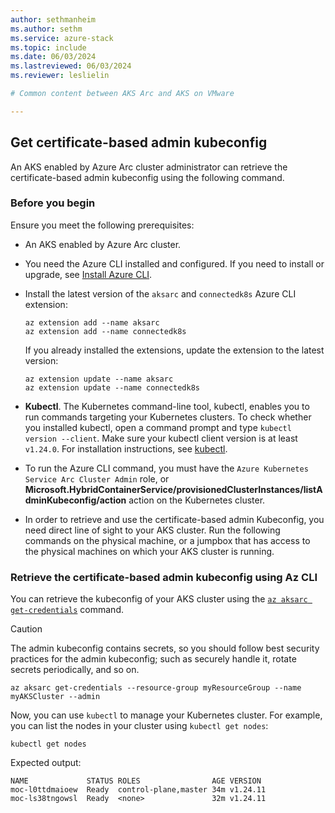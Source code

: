 ```yaml
---
author: sethmanheim
ms.author: sethm
ms.service: azure-stack
ms.topic: include
ms.date: 06/03/2024
ms.lastreviewed: 06/03/2024
ms.reviewer: leslielin

# Common content between AKS Arc and AKS on VMware

---
```


## Get certificate-based admin kubeconfig

An AKS enabled by Azure Arc cluster administrator can retrieve the certificate-based admin kubeconfig using the following command.

### Before you begin

Ensure you meet the following prerequisites:

- An AKS enabled by Azure Arc cluster.
- You need the Azure CLI installed and configured. If you need to install or upgrade, see [Install Azure CLI](/cli/azure/install-azure-cli).
- Install the latest version of the `aksarc` and `connectedk8s` Azure CLI extension:

  ```azurecli
  az extension add --name aksarc
  az extension add --name connectedk8s
  ```

  If you already installed the extensions, update the extension to the latest version:

  ```azurecli
  az extension update --name aksarc
  az extension update --name connectedk8s
  ```
  
- **Kubectl**. The Kubernetes command-line tool, kubectl, enables you to run commands targeting your Kubernetes clusters. To check whether you installed kubectl, open a command prompt and type `kubectl version --client`. Make sure your kubectl client version is at least `v1.24.0`. For installation instructions, see [kubectl](https://kubernetes.io/docs/tasks/tools/#kubectl).
- To run the Azure CLI command, you must have the `Azure Kubernetes Service Arc Cluster Admin` role, or **Microsoft.HybridContainerService/provisionedClusterInstances/listAdminKubeconfig/action** action on the Kubernetes cluster.
- In order to retrieve and use the certificate-based admin Kubeconfig, you need direct line of sight to your AKS cluster. Run the following commands on the physical machine, or a jumpbox that has access to the physical machines on which your AKS cluster is running.

### Retrieve the certificate-based admin kubeconfig using Az CLI

You can retrieve the kubeconfig of your AKS cluster using the [`az aksarc get-credentials`](/cli/azure/aksarc#az-aksarc-get-credentials) command.

> [!CAUTION]
> The admin kubeconfig contains secrets, so you should follow best security practices for the admin kubeconfig; such as securely handle it, rotate secrets periodically, and so on.

```azurecli
az aksarc get-credentials --resource-group myResourceGroup --name myAKSCluster --admin
```

Now, you can use `kubectl` to manage your Kubernetes cluster. For example, you can list the nodes in your cluster using `kubectl get nodes`:

```azurecli
kubectl get nodes
```

Expected output:

```output
NAME             STATUS ROLES                AGE VERSION
moc-l0ttdmaioew  Ready  control-plane,master 34m v1.24.11
moc-ls38tngowsl  Ready  <none>               32m v1.24.11
```
